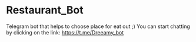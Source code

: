 # Restaurant_Bot
Telegram bot that helps to choose place for eat out ;) 
You can start chatting by clicking on the link: https://t.me/Dreeamy_bot
